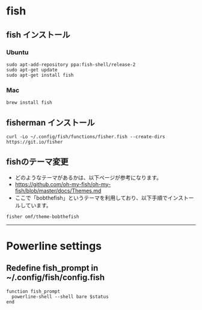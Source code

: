 # fish #

## fish インストール ##

### Ubuntu ###

``` shell
sudo apt-add-repository ppa:fish-shell/release-2
sudo apt-get update
sudo apt-get install fish
```

### Mac ###

``` shell
brew install fish
```

## fisherman インストール ##

``` shell
curl -Lo ~/.config/fish/functions/fisher.fish --create-dirs https://git.io/fisher
```

## fishのテーマ変更 ##

- どのようなテーマがあるかは、以下ページが参考になります。
- https://github.com/oh-my-fish/oh-my-fish/blob/master/docs/Themes.md
- ここで「bobthefish」というテーマを利用しており、以下手順でインストールしています。

``` shell
fisher omf/theme-bobthefish
```

-------------------------------------------------------------------------------

# Powerline settings #

## Redefine fish_prompt in ~/.config/fish/config.fish ##

``` fish
function fish_prompt
  powerline-shell --shell bare $status
end
```
